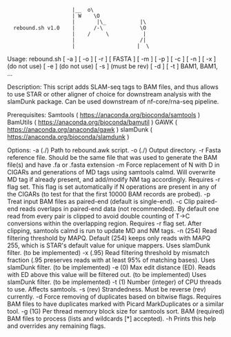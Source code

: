                          |__  o\
                         | W    \O
                         |       |\_           |\
      rebound.sh v1.0    |      /-\            \O
                         |    /     \           |
                         |                     /|
                         |                    |  \

Usage:
            rebound.sh  [ -a ]
                        [ -o ]
                        [ -r ] [ FASTA ]
                        [ -m ]
                        [ -p ]
                        [ -c ]
                        [ -n ]
                        [ -x ] (do not use)
                        [ -e ] (do not use)
                        [ -s ] (must be rev)
                        [ -d ]
                        [ -t ]  BAM1, BAM1, ...

Description:
    This script adds SLAM-seq tags to BAM files, and thus allows to use
    STAR or other aligner of choice for downstream analysis with the slamDunk
    package. Can be used downstream of nf-core/rna-seq pipeline.

Prerequisites:
     Samtools    ( https://anaconda.org/bioconda/samtools )
     BamUtils    ( https://anaconda.org/bioconda/bamutil )
     GAWK        ( https://anaconda.org/anaconda/gawk )
     slamDunk    ( https://anaconda.org/bioconda/slamdunk )

Options:
 -a (./)    Path to rebound.awk script.
 -o (./)    Output directory.
 -r         Fasta reference file. Should be the same file that was used
            to generate the BAM file(s) and have .fa or .fasta extension
 -m         Force replacement of N with D in CIGARs and generations of MD tags
            using samtools calmd. Will overwrite MD tag if already present, and
            add/modify NM tag accordingly. Requires -r flag set. This flag is set
            automatically if N operations are present in any of the CIGARs
            (to test for that the first 10000 BAM records are probed).
 -p         Treat input BAM files as paired-end (default is single-end).
 -c          Clip paired-end reads overlaps in paired-end data (not recommended).
            By default one read from every pair is clipped to avoid double
            counting of T->C conversions within the overlapping region.
            Requires -r flag set. After clipping, samtools calmd is run
            to update MD and NM tags.
 -n (254)   Read filtering threshold by MAPQ. Default (254) keeps only reads
            with MAPQ 255, which is STAR's default value for unique mappers.
            Uses slamDunk filter. (to be implemented)
 -x (.95)   Read filtering threshold by mismatch fraction (.95 preserves
            reads with at least 95% of matching bases). Uses slamDunk filter. (to be implemented)
 -e (0)     Max edit distance (ED). Reads with ED above this value will be filtered
            out. (to be implemented) Uses slamDunk filter. (to be implemented)
 -t (1)     Number (integer) of CPU threads to use. Affects samtools.
 -s (rev)   Strandedness. Must be reverse (rev) currently.
 -d         Force removing of duplicates based on bitwise flags.
            Requires BAM files to have duplicates marked with Picard
            MarkDuplicates or a similar tool.
 -g (1G)    Per thread memory block size for samtools sort.
 BAM        (required) BAM files to process (lists and wildcards [*] accepted).
 -h         Prints this help and overrides any remaining flags.
